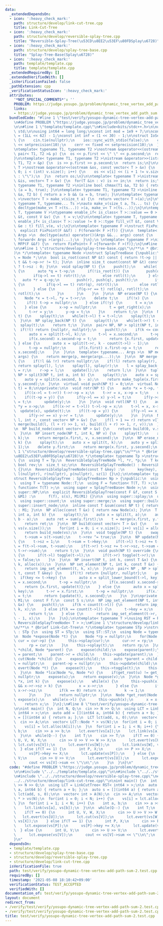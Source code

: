 ```yaml
---
data:
  _extendedDependsOn:
  - icon: ':heavy_check_mark:'
    path: structure/develop/link-cut-tree.cpp
    title: Link-Cut-Tree
  - icon: ':heavy_check_mark:'
    path: structure/develop/reversible-splay-tree.cpp
    title: "Reversible-Splay-Tree(\u53CD\u8EE2\u53EF\u80FDSplay\u6728)"
  - icon: ':heavy_check_mark:'
    path: structure/develop/splay-tree-base.cpp
    title: "Splay-Tree-Base(Splay\u6728)"
  - icon: ':heavy_check_mark:'
    path: template/template.cpp
    title: template/template.cpp
  _extendedRequiredBy: []
  _extendedVerifiedWith: []
  _isVerificationFailed: false
  _pathExtension: cpp
  _verificationStatusIcon: ':heavy_check_mark:'
  attributes:
    '*NOT_SPECIAL_COMMENTS*': ''
    PROBLEM: https://judge.yosupo.jp/problem/dynamic_tree_vertex_add_path_sum
    links:
    - https://judge.yosupo.jp/problem/dynamic_tree_vertex_add_path_sum
  bundledCode: "#line 1 \"test/verify/yosupo-dynamic-tree-vertex-add-path-sum-2.test.cpp\"\
    \n#define PROBLEM \"https://judge.yosupo.jp/problem/dynamic_tree_vertex_add_path_sum\"\
    \n\n#line 1 \"template/template.cpp\"\n#include<bits/stdc++.h>\n\nusing namespace\
    \ std;\n\nusing int64 = long long;\nconst int mod = 1e9 + 7;\n\nconst int64 infll\
    \ = (1LL << 62) - 1;\nconst int inf = (1 << 30) - 1;\n\nstruct IoSetup {\n  IoSetup()\
    \ {\n    cin.tie(nullptr);\n    ios::sync_with_stdio(false);\n    cout << fixed\
    \ << setprecision(10);\n    cerr << fixed << setprecision(10);\n  }\n} iosetup;\n\
    \ntemplate< typename T1, typename T2 >\nostream &operator<<(ostream &os, const\
    \ pair< T1, T2 >& p) {\n  os << p.first << \" \" << p.second;\n  return os;\n\
    }\n\ntemplate< typename T1, typename T2 >\nistream &operator>>(istream &is, pair<\
    \ T1, T2 > &p) {\n  is >> p.first >> p.second;\n  return is;\n}\n\ntemplate< typename\
    \ T >\nostream &operator<<(ostream &os, const vector< T > &v) {\n  for(int i =\
    \ 0; i < (int) v.size(); i++) {\n    os << v[i] << (i + 1 != v.size() ? \" \"\
    \ : \"\");\n  }\n  return os;\n}\n\ntemplate< typename T >\nistream &operator>>(istream\
    \ &is, vector< T > &v) {\n  for(T &in : v) is >> in;\n  return is;\n}\n\ntemplate<\
    \ typename T1, typename T2 >\ninline bool chmax(T1 &a, T2 b) { return a < b &&\
    \ (a = b, true); }\n\ntemplate< typename T1, typename T2 >\ninline bool chmin(T1\
    \ &a, T2 b) { return a > b && (a = b, true); }\n\ntemplate< typename T = int64\
    \ >\nvector< T > make_v(size_t a) {\n  return vector< T >(a);\n}\n\ntemplate<\
    \ typename T, typename... Ts >\nauto make_v(size_t a, Ts... ts) {\n  return vector<\
    \ decltype(make_v< T >(ts...)) >(a, make_v< T >(ts...));\n}\n\ntemplate< typename\
    \ T, typename V >\ntypename enable_if< is_class< T >::value == 0 >::type fill_v(T\
    \ &t, const V &v) {\n  t = v;\n}\n\ntemplate< typename T, typename V >\ntypename\
    \ enable_if< is_class< T >::value != 0 >::type fill_v(T &t, const V &v) {\n  for(auto\
    \ &e : t) fill_v(e, v);\n}\n\ntemplate< typename F >\nstruct FixPoint : F {\n\
    \  explicit FixPoint(F &&f) : F(forward< F >(f)) {}\n\n  template< typename...\
    \ Args >\n  decltype(auto) operator()(Args &&... args) const {\n    return F::operator()(*this,\
    \ forward< Args >(args)...);\n  }\n};\n \ntemplate< typename F >\ninline decltype(auto)\
    \ MFP(F &&f) {\n  return FixPoint< F >{forward< F >(f)};\n}\n#line 4 \"test/verify/yosupo-dynamic-tree-vertex-add-path-sum-2.test.cpp\"\
    \n\n#line 1 \"structure/develop/splay-tree-base.cpp\"\n/**\n * @brief Splay-Tree-Base(Splay\u6728\
    )\n */\ntemplate< typename Node >\nstruct SplayTreeBase {\npublic:\n  using NP\
    \ = Node *;\n\n  bool is_root(const NP &t) const { return !t->p || (t->p->l !=\
    \ t && t->p->r != t); }\n\n  inline size_t count(const NP &t) const { return t\
    \ ? t->sz : 0; }\n\n  void splay(NP t) {\n    push(t);\n    while(!is_root(t))\
    \ {\n      auto *q = t->p;\n      if(!is_root(t)) {\n        push(q), push(t);\n\
    \        if(q->l == t) rotr(t);\n        else rotl(t);\n      } else {\n     \
    \   auto *r = q->p;\n        push(r), push(q), push(t);\n        if(r->l == q)\
    \ {\n          if(q->l == t) rotr(q), rotr(t);\n          else rotl(t), rotr(t);\n\
    \        } else {\n          if(q->r == t) rotl(q), rotl(t);\n          else rotr(t),\
    \ rotl(t);\n        }\n      }\n    }\n  }\n\n  NP erase(NP t) {\n    splay(t);\n\
    \    Node *x = t->l, *y = t->r;\n    delete t;\n    if(!x) {\n      t = y;\n \
    \     if(t) t->p = nullptr;\n    } else if(!y) {\n      t = x;\n      t->p = nullptr;\n\
    \    } else {\n      x->p = nullptr;\n      t = get_right(x);\n      splay(t);\n\
    \      t->r = y;\n      y->p = t;\n    }\n    return t;\n  }\n\n  NP splay_front(NP\
    \ t) {\n    splay(t);\n    while(t->l) t = t->l;\n    splay(t);\n    return t;\n\
    \  }\n\n  NP splay_back(NP t) {\n    splay(t);\n    while(t->r) t = t->r;\n  \
    \  splay(t);\n    return t;\n  }\n\n  pair< NP, NP > split(NP t, int k) {\n  \
    \  if(!t) return {nullptr, nullptr};\n    push(t);\n    if(k <= count(t->l)) {\n\
    \      auto x = split(t->l, k);\n      t->l = x.second;\n      t->p = nullptr;\n\
    \      if(x.second) x.second->p = t;\n      return {x.first, update(t)};\n   \
    \ } else {\n      auto x = split(t->r, k - count(t->l) - 1);\n      t->r = x.first;\n\
    \      t->p = nullptr;\n      if(x.first) x.first->p = t;\n      return {update(t),\
    \ x.second};\n    }\n  }\n\n  template< typename... Args >\n  NP merge(NP p, Args...\
    \ args) {\n    return merge(p, merge(args...));\n  }\n\n  NP merge(NP l, NP r)\
    \ {\n    if(!l && !r) return nullptr;\n    if(!l) return splay(r), r;\n    if(!r)\
    \ return splay(l), l;\n    splay(l), splay(r);\n    l = splay_back(l);\n    l->r\
    \ = r;\n    r->p = l;\n    update(l);\n    return l;\n  }\n\n  tuple< NP, NP,\
    \ NP > split3(NP t, int a, int b) {\n    splay(t);\n    auto x = split(t, a);\n\
    \    auto y = split(x.second, b - a);\n    return make_tuple(x.first, y.first,\
    \ y.second);\n  }\n\n  virtual void push(NP t) = 0;\n\n  virtual Node *update(NP\
    \ t) = 0;\n\nprivate:\n\n  void rotr(NP t) {\n    auto *x = t->p, *y = x->p;\n\
    \    if((x->l = t->r)) t->r->p = x;\n    t->r = x, x->p = t;\n    update(x), update(t);\n\
    \    if((t->p = y)) {\n      if(y->l == x) y->l = t;\n      if(y->r == x) y->r\
    \ = t;\n      update(y);\n    }\n  }\n\n  void rotl(NP t) {\n    auto *x = t->p,\
    \ *y = x->p;\n    if((x->r = t->l)) t->l->p = x;\n    t->l = x, x->p = t;\n  \
    \  update(x), update(t);\n    if((t->p = y)) {\n      if(y->l == x) y->l = t;\n\
    \      if(y->r == x) y->r = t;\n      update(y);\n    }\n  }\n\n  NP build(int\
    \ l, int r, const vector< NP > &v) {\n    if(l + 1 >= r) return v[l];\n    return\
    \ merge(build(l, (l + r) >> 1, v), build((l + r) >> 1, r, v));\n  }\n\nprotected:\n\
    \n  NP build_node(const vector< NP > &v) {\n    return build(0, v.size(), v);\n\
    \  }\n\n  NP insert_node(NP t, int k, NP v) {\n    splay(t);\n    auto x = split(t,\
    \ k);\n    return merge(x.first, v, x.second);\n  }\n\n  NP erase_node(NP t, int\
    \ k) {\n    splay(t);\n    auto x = split(t, k);\n    auto y = split(x.second,\
    \ 1);\n    delete y.first;\n    return merge(x.first, y.second);\n  }\n};\n#line\
    \ 1 \"structure/develop/reversible-splay-tree.cpp\"\n/**\n * @brief Reversible-Splay-Tree(\u53CD\
    \u8EE2\u53EF\u80FDSplay\u6728)\n */\ntemplate< typename Tp >\nstruct ReversibleSplayTreeNode\
    \ {\n  using T = Tp;\n  ReversibleSplayTreeNode *l, *r, *p;\n  T key, sum;\n \
    \ bool rev;\n  size_t sz;\n\n  ReversibleSplayTreeNode() : ReversibleSplayTreeNode(Tp())\
    \ {}\n\n  ReversibleSplayTreeNode(const T &key) :\n      key(key), sum(key), rev(false),\
    \ l(nullptr), r(nullptr), p(nullptr), sz(1) {}\n};\n\ntemplate< typename Np >\n\
    struct ReversibleSplayTree : SplayTreeBase< Np > {\npublic:\n  using Node = Np;\n\
    \  using T = typename Node::T;\n  using F = function< T(T, T) >;\n  using S =\
    \ function< T(T) >;\n  using super = SplayTreeBase< Node >;\n  using NP = typename\
    \ super::NP;\n\n  explicit ReversibleSplayTree(const F &f, const S &s, const T\
    \ &M1) :\n      f(f), s(s), M1(M1) {}\n\n  using super::splay;\n  using super::split;\n\
    \  using super::count;\n  using super::merge;\n  using super::build_node;\n  using\
    \ super::insert_node;\n\n  inline const T &sum(const NP t) { return t ? t->sum\
    \ : M1; }\n\n  NP alloc(const T &x) { return new Node(x); }\n\n  T query(NP &t,\
    \ int a, int b) {\n    splay(t);\n    auto x = split(t, a);\n    auto y = split(x.second,\
    \ b - a);\n    auto ret = sum(y.first);\n    t = merge(x.first, y.first, y.second);\n\
    \    return ret;\n  }\n\n  NP build(const vector< T > &v) {\n    vector< NP >\
    \ vs(v.size());\n    for(int i = 0; i < v.size(); i++) vs[i] = alloc(v[i]);\n\
    \    return build_node(vs);\n  }\n\n  void toggle(NP t) {\n    swap(t->l, t->r);\n\
    \    t->sum = s(t->sum);\n    t->rev ^= true;\n  }\n\n  NP update(NP t) override\
    \ {\n    t->sz = 1;\n    t->sum = t->key;\n    if(t->l) t->sz += t->l->sz, t->sum\
    \ = f(t->l->sum, t->sum);\n    if(t->r) t->sz += t->r->sz, t->sum = f(t->sum,\
    \ t->r->sum);\n    return t;\n  }\n\n  void push(NP t) override {\n    if(t->rev)\
    \ {\n      if(t->l) toggle(t->l);\n      if(t->r) toggle(t->r);\n      t->rev\
    \ = false;\n    }\n  }\n\n  NP insert(NP t, int k, const T &x) {\n    return insert_node(t,\
    \ k, alloc(x));\n  }\n\n  NP set_element(NP t, int k, const T &x) {\n    splay(t);\n\
    \    return imp_set_element(t, k, x);\n  }\n\n  pair< NP , NP > split_lower_bound(NP\
    \ t, const T &key) {\n    if(!t) return {nullptr, nullptr};\n    push(t);\n  \
    \  if(key <= t->key) {\n      auto x = split_lower_bound(t->l, key);\n      t->l\
    \ = x.second;\n      t->p = nullptr;\n      if(x.second) x.second->p = t;\n  \
    \    return {x.first, update(t)};\n    } else {\n      auto x = split_lower_bound(t->r,\
    \ key);\n      t->r = x.first;\n      t->p = nullptr;\n      if(x.first) x.first->p\
    \ = t;\n      return {update(t), x.second};\n    }\n  }\n\nprivate:\n  const T\
    \ M1;\n  const F f;\n  const S s;\n\n  NP imp_set_element(NP t, int k, const T\
    \ &x) {\n    push(t);\n    if(k < count(t->l)) {\n      return imp_set_element(t->l,\
    \ k, x);\n    } else if(k == count(t->l)) {\n      t->key = x;\n      splay(t);\n\
    \      return t;\n    } else {\n      return imp_set_element(t->r, k - count(t->l)\
    \ - 1, x);\n    }\n  }\n};\n\ntemplate< typename T >\nusing RST = ReversibleSplayTree<\
    \ ReversibleSplayTreeNode< T > >;\n#line 1 \"structure/develop/link-cut-tree.cpp\"\
    \n/**\n * @brief Link-Cut-Tree\n */\ntemplate< typename STp >\nstruct LinkCutTree\
    \ : STp {\n  using ST = STp;\n  using ST::ST;\n  using Node = typename ST::Node;\n\
    \n  Node *expose(Node *t) {\n    Node *rp = nullptr;\n    for(Node *cur = t; cur;\
    \ cur = cur->p) {\n      this->splay(cur);\n      cur->r = rp;\n      this->update(cur);\n\
    \      rp = cur;\n    }\n    this->splay(t);\n    return rp;\n  }\n\n  void link(Node\
    \ *child, Node *parent) {\n    expose(child);\n    expose(parent);\n    child->p\
    \ = parent;\n    parent->r = child;\n    this->update(parent);\n  }\n\n  void\
    \ cut(Node *child) {\n    expose(child);\n    auto *parent = child->l;\n    child->l\
    \ = nullptr;\n    parent->p = nullptr;\n    this->update(child);\n  }\n\n  void\
    \ evert(Node *t) {\n    expose(t);\n    this->toggle(t);\n    this->push(t);\n\
    \  }\n\n  Node *lca(Node *u, Node *v) {\n    if(get_root(u) != get_root(v)) return\
    \ nullptr;\n    expose(u);\n    return expose(v);\n  }\n\n  Node *get_kth(Node\
    \ *x, int k) {\n    expose(x);\n    while(x) {\n      this->push(x);\n      if(x->r\
    \ && x->r->sz > k) {\n        x = x->r;\n      } else {\n        if(x->r) k -=\
    \ x->r->sz;\n        if(k == 0) return x;\n        k -= 1;\n        x = x->l;\n\
    \      }\n    }\n    return nullptr;\n  }\n\n  Node *get_root(Node *x) {\n   \
    \ expose(x);\n    while(x->l) {\n      this->push(x);\n      x = x->l;\n    }\n\
    \    return x;\n  }\n};\n#line 8 \"test/verify/yosupo-dynamic-tree-vertex-add-path-sum-2.test.cpp\"\
    \n\nint main() {\n  int N, Q;\n  cin >> N >> Q;\n  using LCT = LinkCutTree< RST<\
    \ int64 > >;\n\n  auto add = [](int64 a, int64 b) { return a + b; };\n  auto s\
    \ = [](int64 a) { return a; };\n  LCT lct(add, s, 0);\n\n  vector< int > A(N);\n\
    \  cin >> A;\n\n  vector< LCT::Node * > vs(N);\n  for(int i = 0; i < N; i++) {\n\
    \    vs[i] = lct.alloc(A[i]);\n  }\n  for(int i = 1; i < N; i++) {\n    int a,\
    \ b;\n    cin >> a >> b;\n    lct.evert(vs[a]);\n    lct.link(vs[a], vs[b]);\n\
    \  }\n\n  while(Q--) {\n    int T;\n    cin >> T;\n    if(T == 0) {\n      int\
    \ U, V, W, X;\n      cin >> U >> V >> W >> X;\n      lct.evert(vs[U]);\n     \
    \ lct.cut(vs[V]);\n      lct.evert(vs[W]);\n      lct.link(vs[W], vs[X]);\n  \
    \  } else if(T == 1) {\n      int P, X;\n      cin >> P >> X;\n      lct.expose(vs[P]);\n\
    \      vs[P]->key += X;\n      lct.update(vs[P]);\n    } else {\n      int U,\
    \ V;\n      cin >> U >> V;\n      lct.evert(vs[U]);\n      lct.expose(vs[V]);\n\
    \      cout << vs[V]->sum << \"\\n\";\n    }\n  }\n}\n"
  code: "#define PROBLEM \"https://judge.yosupo.jp/problem/dynamic_tree_vertex_add_path_sum\"\
    \n\n#include \"../../template/template.cpp\"\n\n#include \"../../structure/develop/splay-tree-base.cpp\"\
    \n#include \"../../structure/develop/reversible-splay-tree.cpp\"\n#include \"\
    ../../structure/develop/link-cut-tree.cpp\"\n\nint main() {\n  int N, Q;\n  cin\
    \ >> N >> Q;\n  using LCT = LinkCutTree< RST< int64 > >;\n\n  auto add = [](int64\
    \ a, int64 b) { return a + b; };\n  auto s = [](int64 a) { return a; };\n  LCT\
    \ lct(add, s, 0);\n\n  vector< int > A(N);\n  cin >> A;\n\n  vector< LCT::Node\
    \ * > vs(N);\n  for(int i = 0; i < N; i++) {\n    vs[i] = lct.alloc(A[i]);\n \
    \ }\n  for(int i = 1; i < N; i++) {\n    int a, b;\n    cin >> a >> b;\n    lct.evert(vs[a]);\n\
    \    lct.link(vs[a], vs[b]);\n  }\n\n  while(Q--) {\n    int T;\n    cin >> T;\n\
    \    if(T == 0) {\n      int U, V, W, X;\n      cin >> U >> V >> W >> X;\n   \
    \   lct.evert(vs[U]);\n      lct.cut(vs[V]);\n      lct.evert(vs[W]);\n      lct.link(vs[W],\
    \ vs[X]);\n    } else if(T == 1) {\n      int P, X;\n      cin >> P >> X;\n  \
    \    lct.expose(vs[P]);\n      vs[P]->key += X;\n      lct.update(vs[P]);\n  \
    \  } else {\n      int U, V;\n      cin >> U >> V;\n      lct.evert(vs[U]);\n\
    \      lct.expose(vs[V]);\n      cout << vs[V]->sum << \"\\n\";\n    }\n  }\n\
    }\n"
  dependsOn:
  - template/template.cpp
  - structure/develop/splay-tree-base.cpp
  - structure/develop/reversible-splay-tree.cpp
  - structure/develop/link-cut-tree.cpp
  isVerificationFile: true
  path: test/verify/yosupo-dynamic-tree-vertex-add-path-sum-2.test.cpp
  requiredBy: []
  timestamp: '2021-05-08 18:10:42+09:00'
  verificationStatus: TEST_ACCEPTED
  verifiedWith: []
documentation_of: test/verify/yosupo-dynamic-tree-vertex-add-path-sum-2.test.cpp
layout: document
redirect_from:
- /verify/test/verify/yosupo-dynamic-tree-vertex-add-path-sum-2.test.cpp
- /verify/test/verify/yosupo-dynamic-tree-vertex-add-path-sum-2.test.cpp.html
title: test/verify/yosupo-dynamic-tree-vertex-add-path-sum-2.test.cpp
---
```

